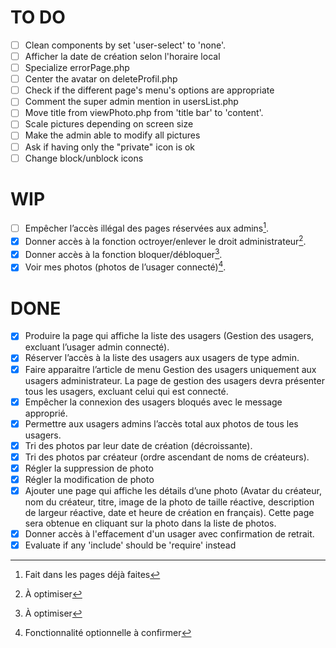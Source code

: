 # TO DO
- [ ] Clean components by set 'user-select' to 'none'.
- [ ] Afficher la date de création selon l'horaire local
- [ ] Specialize errorPage.php
- [ ] Center the avatar on deleteProfil.php
- [ ] Check if the different page's menu's options are appropriate
- [ ] Comment the super admin mention in usersList.php 
- [ ] Move title from viewPhoto.php from 'title bar' to 'content'.
- [ ] Scale pictures depending on screen size
- [ ] Make the admin able to modify all pictures
- [ ] Ask if having only the "private" icon is ok
- [ ] Change block/unblock icons

# WIP
- [ ] Empêcher l’accès illégal des pages réservées aux admins[^2].
- [x] Donner accès à la fonction octroyer/enlever le droit administrateur[^1].
- [x] Donner accès à la fonction bloquer/débloquer[^1].
- [x] Voir mes photos (photos de l’usager connecté)[^4].

# DONE
- [x] Produire la page qui affiche la liste des usagers (Gestion des usagers, excluant l’usager admin connecté).
- [x] Réserver l’accès à la liste des usagers aux usagers de type admin.
- [x] Faire apparaitre l’article de menu Gestion des usagers uniquement aux usagers administrateur. La page de gestion des usagers devra présenter tous les usagers, excluant celui qui est connecté.
- [x] Empêcher la connexion des usagers bloqués avec le message approprié.
- [x] Permettre aux usagers admins l’accès total aux photos de tous les usagers.
- [x] Tri des photos par leur date de création (décroissante).
- [x] Tri des photos par créateur (ordre ascendant de noms de créateurs).
- [X] Régler la suppression de photo
- [X] Régler la modification de photo
- [X] Ajouter une page qui affiche les détails d’une photo (Avatar du créateur, nom du créateur, titre, image de la photo de taille réactive,
description de largeur réactive, date et heure de création en français). Cette page sera obtenue en cliquant sur la photo dans la liste de photos.
- [X] Donner accès à l'effacement d'un usager avec confirmation de retrait.
- [X] Evaluate if any 'include' should be 'require' instead 

[^1]: À optimiser
[^2]: Fait dans les pages déjà faites
[^4]: Fonctionnalité optionnelle à confirmer
